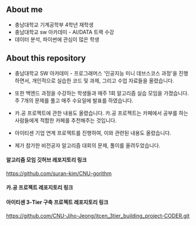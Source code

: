 ## About me

- 충남대학교 기계공학부 4학년 재학생
- 충남대학교 sw 아카데미 - AI/DATA 트랙 수강
- 데이터 분석, 파이썬에 관심이 많은 학생



## About this repository

- 충남대학교 SW 아카데미 - 프로그래머스 '인공지능 미니 데브스코스 과정'을 진행하면서, 개인적으로 실습한 코드 및 과제, 그리고 수업 자료들을 올렸습니다.

- 또한 백엔드 과정을 수강하는 학생들과 매주 1회 알고리즘 실습 모임을 가졌습니다. 주 7개의 문제를 풀고 매주 수요일에 발표를 하였습니다. 

- 카.공 프로젝트에 관한 내용도 올렸습니다. 카.공 프로젝트는 카페에서 공부를 하는 사람들에게 적합한 카페를 추천해주는 것입니다.

- 아이티센 기업 연계 프로젝트를 진행하여, 이와 관련된 내용도 올렸습니다.

- 제가 참가한 비전공자 알고리즘 대회의 문제, 풀이를 올려두었습니다. 





#### 알고리즘 모임 깃허브 레포지토리 링크
https://github.com/suran-kim/CNU-gorithm

#### 카.공 프로젝트 레포지토리 링크


#### 아이티센 3-Tier 구축 프로젝트 레포지토리 링크
https://github.com/CNU-Jiho-Jeong/itcen_3tier_building_project-CODER.git 
